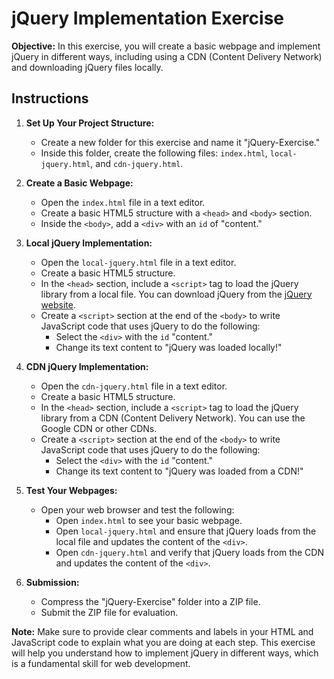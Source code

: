 # jQuery Implementation Exercise

**Objective:** In this exercise, you will create a basic webpage and implement jQuery in different ways, including using a CDN (Content Delivery Network) and downloading jQuery files locally.

## Instructions

1. **Set Up Your Project Structure:**
   - Create a new folder for this exercise and name it "jQuery-Exercise."
   - Inside this folder, create the following files: `index.html`, `local-jquery.html`, and `cdn-jquery.html`.

2. **Create a Basic Webpage:**
   - Open the `index.html` file in a text editor.
   - Create a basic HTML5 structure with a `<head>` and `<body>` section.
   - Inside the `<body>`, add a `<div>` with an `id` of "content."

3. **Local jQuery Implementation:**
   - Open the `local-jquery.html` file in a text editor.
   - Create a basic HTML5 structure.
   - In the `<head>` section, include a `<script>` tag to load the jQuery library from a local file. You can download jQuery from the [jQuery website](https://jquery.com/download/).
   - Create a `<script>` section at the end of the `<body>` to write JavaScript code that uses jQuery to do the following:
     - Select the `<div>` with the `id` "content."
     - Change its text content to "jQuery was loaded locally!"

4. **CDN jQuery Implementation:**
   - Open the `cdn-jquery.html` file in a text editor.
   - Create a basic HTML5 structure.
   - In the `<head>` section, include a `<script>` tag to load the jQuery library from a CDN (Content Delivery Network). You can use the Google CDN or other CDNs.
   - Create a `<script>` section at the end of the `<body>` to write JavaScript code that uses jQuery to do the following:
     - Select the `<div>` with the `id` "content."
     - Change its text content to "jQuery was loaded from a CDN!"

5. **Test Your Webpages:**
   - Open your web browser and test the following:
     - Open `index.html` to see your basic webpage.
     - Open `local-jquery.html` and ensure that jQuery loads from the local file and updates the content of the `<div>`.
     - Open `cdn-jquery.html` and verify that jQuery loads from the CDN and updates the content of the `<div>`.

6. **Submission:**
   - Compress the "jQuery-Exercise" folder into a ZIP file.
   - Submit the ZIP file for evaluation.

**Note:** Make sure to provide clear comments and labels in your HTML and JavaScript code to explain what you are doing at each step. This exercise will help you understand how to implement jQuery in different ways, which is a fundamental skill for web development.
